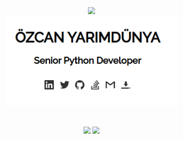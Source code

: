 <p align="center">
    <a href="https://github.com/ozcanyarimdunya?tab=repositories&language=python">
        <img src="https://img.shields.io/badge/I%20am%20a%20Python%20developer-14354C.svg?&style=for-the-badge&logo=python&logoColor=white"/>
    </a>  
    <br>
    <a href="http://semiworld.org/" target="_blank">
        <img src="https://github.com/ozcanyarimdunya/ozcanyarimdunya/blob/master/sw.png"/> 
    </a>  
</p>
<br>
<p align="center">
    <img height="240em" src="https://github-readme-stats.vercel.app/api?username=ozcanyarimdunya&count_private=true&show_icons=true&theme=vue"/>
    <img height="240em" src="https://github-readme-stats.vercel.app/api/top-langs/?username=ozcanyarimdunya&theme=vue&hide=tex,css"/>
</p>
